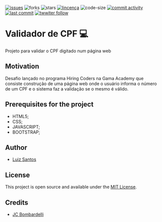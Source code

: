 [![issues](https://img.shields.io/github/issues/luizcsbh/validador-cpf)](https://github.com/luizcsbh/validador-cpf/issues)
![forks](https://img.shields.io/github/forks/luizcsbh/validador-cpf)
![stars](https://img.shields.io/github/stars/luizcsbh/validador-cpf)
[![lincença](https://img.shields.io/github/license/luizcsbh/validador-cpf)](https://github.com/luizcsbh/validador-cpf/blob/master/LICENSE)
![code-size](https://img.shields.io/github/languages/code-size/luizcsbh/validador-cpf)
[![commit activity](https://img.shields.io/github/commit-activity/m/luizcsbh/validador-cpf)](https://github.com/luizcsbh/validador-cpf/commits)
[![last commit](https://img.shields.io/github/last-commit/luizcsbh/validador-cpf)](https://github.com/luizcsbh/validador-cpf/commits)
[![twwiter follow](https://img.shields.io/twitter/follow/luizcs?style=social)](https://twitter.com/luizcs)

# Validador de CPF :computer: 

Projeto para validar o CPF digitado num página web

## Motivation

Desafio lançado no programa Hiring Coders na Gama Academy que consiste construção de uma página web onde o usuário informa o número de um CPF e o sistema faz a validação se o mesmo é válido.

## Prerequisites for the project

- HTML5;
- CSS;
- JAVASCRIPT;
- BOOTSTRAP;

## Author

- [Luiz Santos](https://about.me/luizcsbh)

## License

This project is open source and available under the [MIT License](LICENSE).

## Credits

- [JC Bombardelli](https://github.com/jcbombardelli/gama-no-javascript-basico)
